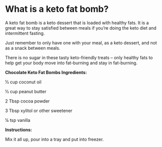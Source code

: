# What is a keto fat bomb?

A keto fat bomb is a keto dessert that is loaded with healthy fats. It is a great way to stay satisfied between meals if you’re doing the keto diet and intermittent fasting.

Just remember to only have one with your meal, as a keto dessert, and not as a snack between meals.

There is no sugar in these tasty keto-friendly treats – only healthy fats to help get your body move into fat-burning and stay in fat-burning.

**Chocolate Keto Fat Bombs Ingredients:**

1⁄2 cup coconut oil

1⁄2 cup peanut butter

2 Tbsp cocoa powder

3 Tbsp xylitol or other sweetener

1⁄4 tsp vanilla

**Instructions:**

Mix it all up, pour into a tray and put into freezer.
